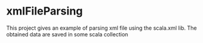 # xmlFileParsing
This project gives an example of parsing xml file using the scala.xml lib. The obtained data are saved in some scala collection
